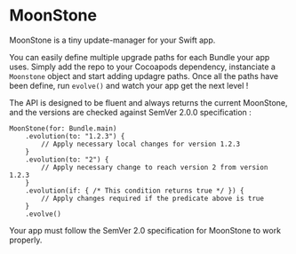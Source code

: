 # MoonStone

MoonStone is a tiny update-manager for your Swift app. 

You can easily define multiple upgrade paths for each Bundle your app uses.
Simply add the repo to your Cocoapods dependency, instanciate a `Moonstone` object and start adding
updagre paths. Once all the paths have been define, run `evolve()` and watch your app get the next level !

The API is designed to be fluent and always returns the current MoonStone, and the versions are checked against SemVer 2.0.0 specification : 
```
MoonStone(for: Bundle.main)
    .evolution(to: "1.2.3") {
        // Apply necessary local changes for version 1.2.3
    }
    .evolution(to: "2") {
        // Apply necessary change to reach version 2 from version 1.2.3
    }
    .evolution(if: { /* This condition returns true */ }) {
        // Apply changes required if the predicate above is true
    }
    .evolve()
```

Your app must follow the SemVer 2.0 specification for MoonStone to work properly.